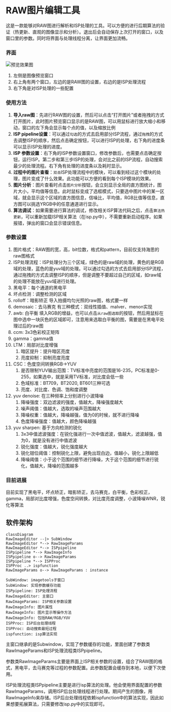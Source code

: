 # RAW图片编辑工具
这是一款能够对RAW图进行解析和ISP处理的工具。可以方便的进行后期算法的验证（热更新、直观的图像显示和分析）。退出后会自动保存上次打开的窗口，以及窗口里的参数。同时将界面与处理线程分离，让界面更加流畅。

### 界面

![预览效果图](https://image.qinxing.xyz/20210506214838.png)

1. 左侧是图像预览窗口
2. 右上角有两个窗口，左边的是RAW图的设置，右边的是ISP处理流程
3. 右下角是对ISP处理的一些配置

### 使用方法

1. **导入raw图**：先进行RAW图的设置，然后可以点击“打开图片”或者拖拽的方式打开图片，此时图片预览窗口显示的是RAW图，可以用鼠标进行放大缩小和移动，窗口的左下角会显示每个点的值，以及缩放比例
2. **ISP pipeline设置**：可以通过`勾选`的方式去启用部分ISP流程，通过`拖拽`的方式去调整ISP的顺序，然后点击确定按钮，可以进行ISP的处理，右下角的进度条可以显示ISP处理的进度。
3. **ISP 参数设置**：右下角的ISP参数设置窗口，修改参数后，也需要点击确定按钮，运行ISP。第二步和第三步ISP的处理，会对比之前的ISP流程，自动搜索最少的处理流程。右下角有处理的进度条以及耗时显示。
4. **过程中的图片查看**：`双击`ISP处理流程中的模块，可以看到经过这个模块的处理，图片变成了什么效果。此功能可以方便的看到每个ISP模块的效果。
5. **图片分析**：图片查看时点击`图片分析`按钮，会立刻显示全局的直方图统计，图片大小，平均值等信息。此时鼠标变成了选框模式，只要选中图片中的某一区域，就会显示这个区域的直方图信息，信噪比，平均值，RGB比值等信息，直方图可以挑选YRGB中的任意通道进行显示。
6. **算法调试**：如果需要进行算法的调试，修改相关ISP算法代码之后，点击`算法热更新`，可以重新加载ISP相关算法（在isp.py中），不需要重新启动程序。如果报错，弹出的窗口会显示错误信息。

### 参数设置

1. 图片格式：RAW图的宽，高，bit位数，格式和pattern，目前仅支持海思的raw图格式
2. ISP处理流程：ISP处理分为三个区域，绿色的是raw域的处理，黄色的是RGB域的处理，蓝色的是yuv域的处理。可以通过勾选的方式去启用部分ISP流程，通过拖拽的方式去调整ISP的顺序，但是调整不要超过自己的区域，如raw域的处理不能放在yuv域进行处理。
3. 黑电平：每个通道的黑电平
4. 坏点检测：调整检测的区域
5. rolloff：暗影矫正
   导入拍摄均匀光照的raw图，格式要一样
6. demosaic：去马赛克
   有三种模式：双线性插值、malver、menon实现
7. awb: 白平衡
   填入RGB的增益，也可以点击`从raw图选取`的按钮，然后用鼠标在图中选中一块灰色的区域即可，注意用来选取白平衡的图，需要是在黑电平处理过后的raw图
8. ccm: 3x3色彩校正矩阵
9. gamma：gamma值
10. LTM：局部对比度增强
    1.  暗区提升：提升暗区亮度
    2.  亮度抑制：抑制亮度亮度
11. CSC：色度空间转换RGB->YUV
    1.  是否限制YUV输出范围：TV标准中亮度的范围是16-235，PC标准是0-255，如果选中，就是采用TV标准，对比度会低一些
    2.  色域标准：BT709，BT2020, BT601三种可选
    3.  亮度、对比度、色调、饱和度调整
12. yuv denoise: 在三种频率上分别进行小波降噪
    1.  降噪强度：双边滤波的强度，值越大，降噪强度越大
    2.  噪声阈值：值越大，选取的噪声范围越大
    3.  降噪权重：值越大，降噪越强，值为0的时候，就不进行降噪
    4.  色度降噪强度：值越大，颜色降噪越强
13. yuv sharpen: 基于方向检测的锐化
    1.  3x3中值滤波强度：在锐化强进行一次中值滤波，值越大，滤波越强，值为0，就是没有进行中值滤波
    2.  锐化强度：值越大，锐化强度越大
    3.  锐化钳位阈值：控制锐化上限，避免出现白边，值越小，锐化上限越低
    4.  降噪阈值：小于这个范围的细节进行降噪，大于这个范围的细节进行锐化，值越大，降噪的范围越多

### 目前进展

目前实现了黑电平，坏点矫正，暗影矫正，去马赛克，白平衡，色彩校正，gamma，局部对比度增强，色度空间转换，对比度亮度调整，小波降噪WNR，锐化等算法

## 软件架构





``` mermaid
classDiagram
RawImageEditor --|> SubWindow
RawImageEditor *--> RawImageParams
RawImageEditor *--> ISPpipeline
ISPpipeline *--> RawImageInfo
ISPpipeline o--> RawImageParams
ISPpipeline *--> ISPProc
ISPProc ..> ispfunction
RawImageParams o--> RawImageParams : instance

SubWindow: imagetools子窗口
SubWindow: 实现参数缓存功能
ISPpipeline: ISP处理流程
RawImageEditor: 主窗口
RawImageParams: ISP相关参数设置
RawImageInfo: 图片属性
RawImageInfo: 图片显示等操作方法
RawImageInfo: 包括RAW/RGB/YUV
ISPProc: ISP后台处理线程
ISPProc: 自动搜索最短过程
ispfunction: isp算法实现
```

主窗口继承的是Subwindow，实现了参数缓存的功能，里面创建了参数类RawImageParams和ISP处理流程类ISPpipeline。

参数类RawImageParams主要是界面上ISP相关参数的设置，组合了RAW图的格式，黑电平，去马赛克等过程的参数配置。此参数配置会缓存到本地，以便下次使用。

ISP处理流程类ISPpipeline主要是进行isp算法的处理。他会使用界面配置的参数RawImageParams，调用ISP后台处理线程进行处理。期间产生的图像，用RawImageInfo来存储。ISP后台处理线程依赖ispfunction中的算法实现，因此如果想要拓展算法，只需要修改isp.py中的实现即可。







